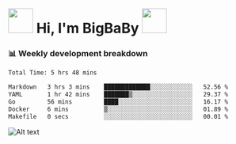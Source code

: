 <!-- Title -->
<h1>
    <img src="https://media.tenor.com/TlyRveJkgo4AAAAi/cloud-cloud-strife.gif" width="50"/>
    Hi, I'm BigBaBy
    <img src="https://media.tenor.com/TlyRveJkgo4AAAAi/cloud-cloud-strife.gif" width="50"/>
</h1>

<h3> 📊 Weekly development breakdown </h3>
<!-- waka-readme-stats -->

<!--START_SECTION:waka-->

```txt
Total Time: 5 hrs 48 mins

Markdown   3 hrs 3 mins    █████████████░░░░░░░░░░░░   52.56 %
YAML       1 hr 42 mins    ███████▒░░░░░░░░░░░░░░░░░   29.37 %
Go         56 mins         ████░░░░░░░░░░░░░░░░░░░░░   16.17 %
Docker     6 mins          ▒░░░░░░░░░░░░░░░░░░░░░░░░   01.89 %
Makefile   0 secs          ░░░░░░░░░░░░░░░░░░░░░░░░░   00.01 %
```

<!--END_SECTION:waka-->

![Alt text](https://spotify-recently-played-readme.vercel.app/api?user=21b7yx6vkj66csord5swswvza&count=10&width=1000)

